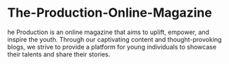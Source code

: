 # The-Production-Online-Magazine
he Production is an online magazine that aims to uplift, empower, and inspire the youth. Through our captivating content and thought-provoking blogs, we strive to provide a platform for young individuals to showcase their talents and share their stories.
